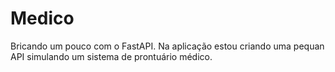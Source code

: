 # Medico

Bricando um pouco com o FastAPI. Na aplicação estou criando uma pequan API simulando um sistema de prontuário médico. 

